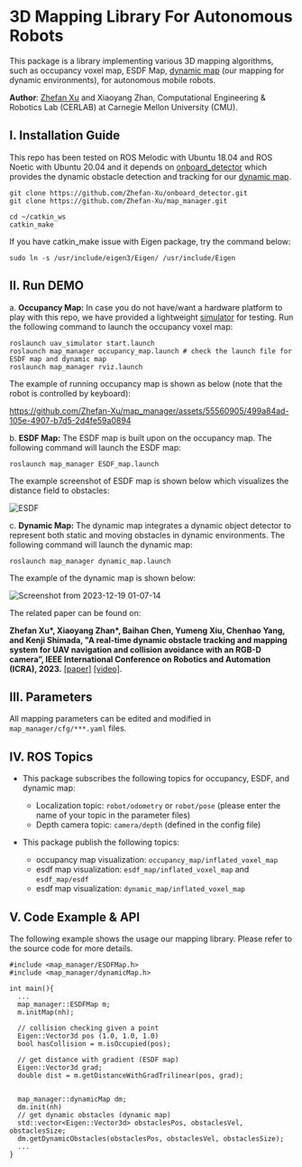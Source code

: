 # 3D Mapping Library For Autonomous Robots
This package is a library implementing various 3D mapping algorithms, such as occupancy voxel map, ESDF Map, [dynamic map](https://ieeexplore.ieee.org/abstract/document/10161194) (our mapping for dynamic environments), for autonomous mobile robots. 

**Author**: [Zhefan Xu](https://zhefanxu.com/) and Xiaoyang Zhan, Computational Engineering & Robotics Lab (CERLAB) at Carnegie Mellon University (CMU).

## I. Installation Guide
This repo has been tested on ROS Melodic with Ubuntu 18.04 and ROS Noetic with Ubuntu 20.04 and it depends on [onboard_detector](https://github.com/Zhefan-Xu/onboard_detector) which provides the dynamic obstacle detection and tracking for our [dynamic map](https://ieeexplore.ieee.org/abstract/document/10161194). 

```
git clone https://github.com/Zhefan-Xu/onboard_detector.git
git clone https://github.com/Zhefan-Xu/map_manager.git

cd ~/catkin_ws
catkin_make
```

If you have catkin_make issue with Eigen package, try the command below:
```
sudo ln -s /usr/include/eigen3/Eigen/ /usr/include/Eigen
```

## II. Run DEMO 
a. **Occupancy Map:** In case you do not have/want a hardware platform to play with this repo, we have provided a lightweight [simulator](https://github.com/Zhefan-Xu/uav_simulator.git) for testing. Run the following command to launch the occupancy voxel map:

```
roslaunch uav_simulator start.launch
roslaunch map_manager occupancy_map.launch # check the launch file for ESDF map and dynamic map
roslaunch map_manager rviz.launch
```

The example of running occupancy map is shown as below (note that the robot is controlled by keyboard):

https://github.com/Zhefan-Xu/map_manager/assets/55560905/499a84ad-105e-4907-b7d5-2d4fe59a0894

b. **ESDF Map:** The ESDF map is built upon on the occupancy map. The following command will launch the ESDF map:

```
roslaunch map_manager ESDF_map.launch
```
The example screenshot of ESDF map is shown below which visualizes the distance field to obstacles:

![ESDF](https://github.com/Zhefan-Xu/map_manager/assets/55560905/e37243c6-eefe-4824-800d-1d8b35aaa74b)

c. **Dynamic Map:** The dynamic map integrates a dynamic object detector to represent both static and moving obstacles in dynamic environments. The following command will launch the dynamic map:


```
roslaunch map_manager dynamic_map.launch
```

The example of the dynamic map is shown below: 

![Screenshot from 2023-12-19 01-07-14](https://github.com/Zhefan-Xu/map_manager/assets/55560905/e9575308-c18f-49b0-9ed3-f5946478c8f5)

The related paper can be found on:

**Zhefan Xu\*, Xiaoyang Zhan\*, Baihan Chen, Yumeng Xiu, Chenhao Yang, and Kenji Shimada, "A real-time dynamic obstacle tracking and mapping system for UAV navigation and collision avoidance with an RGB-D camera”, IEEE International Conference on Robotics and Automation (ICRA), 2023.** [\[paper\]](https://ieeexplore.ieee.org/abstract/document/10161194) [\[video\]](https://youtu.be/u5zblVx8KRc?si=3c2AC9mc6pZBUypd).


## III. Parameters
All mapping parameters can be edited and modified in ```map_manager/cfg/***.yaml``` files.

## IV. ROS Topics
- This package subscribes the following topics for occupancy, ESDF, and dynamic map:
  - Localization topic: ```robot/odometry``` or ```robot/pose``` (please enter the name of your topic in the parameter files)
  - Depth camera topic: ```camera/depth``` (defined in the config file)
  
- This package publish the following topics:
  - occupancy map visualization: ```occupancy_map/inflated_voxel_map```
  - esdf map visualization: ```esdf_map/inflated_voxel_map``` and ```esdf_map/esdf```
  - esdf map visualization: ```dynamic_map/inflated_voxel_map```

    
## V. Code Example & API
The following example shows the usage our mapping library. Please refer to the source code for more details.
```
#include <map_manager/ESDFMap.h>
#include <map_manager/dynamicMap.h>

int main(){
  ...
  map_manager::ESDFMap m;
  m.initMap(nh);
  
  // collision checking given a point
  Eigen::Vector3d pos (1.0, 1.0, 1.0)
  bool hasCollision = m.isOccupied(pos);
  
  // get distance with gradient (ESDF map)
  Eigen::Vector3d grad;
  double dist = m.getDistanceWithGradTrilinear(pos, grad);


  map_manager::dynamicMap dm;
  dm.init(nh)
  // get dynamic obstacles (dynamic map)
  std::vector<Eigen::Vector3d> obstaclesPos, obstaclesVel, obstaclesSize;
  dm.getDynamicObstacles(obstaclesPos, obstaclesVel, obstaclesSize);
  ...
}
```



